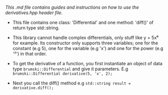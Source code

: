 _This .md file contains guides and instructions on how to use the derivatives.hpp header file._

* This file contains one class: 'Differential' and one method: 'diff()' of return type std::string.

* This library cannot handle complex differentials, only stuff like y = 5x⁶ for example. Its constructor only supports three variables; one for the constant (e.g 5), one for the variable (e.g 'x') and one for the power (e.g '²') in that order.

* To get the derivative of a function, you first instantiate an object of data type `brumski::Differential` and give it parameters. E.g `brumski::Differential derivative(5, 'x', 2);`

* Next you call the diff() method e.g `std::string result = derivative.diff();`


